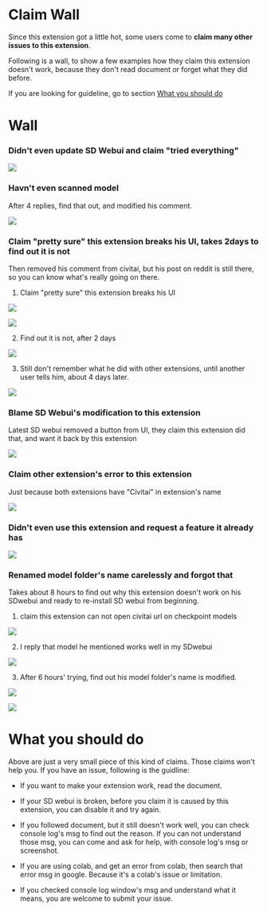 # Claim Wall

Since this extension got a little hot, some users come to **claim many other issues to this extension**.   

Following is a wall, to show a few examples how they claim this extension doesn't work, because they don't read document or forget what they did before.  

If you are looking for guideline, go to section [What you should do](#what-you-should-do)  

# Wall

### Didn't even update SD Webui and claim "tried everything"

![](img/user_claim_wall/have_not_update_sdwebui.jpg)  


### Havn't even scanned model
After 4 replies, find that out, and modified his comment.  

![](img/user_claim_wall/have_not_scan_model.jpg)  

### Claim "pretty sure" this extension breaks his UI, takes 2days to find out it is not
Then removed his comment from civitai, but his post on reddit is still there, so you can know what's really going on there.  

1. Claim "pretty sure" this extension breaks his UI

![](img/user_claim_wall/css_issue_part1.jpg)  

![](img/user_claim_wall/css_issue_part2.jpg)  

2. Find out it is not, after 2 days  

![](img/user_claim_wall/css_issue_part3.jpg)  

3. Still don't remember what he did with other extensions, until another user tells him, about 4 days later.  

![](img/user_claim_wall/css_issue_part4.jpg)  

### **Blame SD Webui's modification to this extension**  
Latest SD webui removed a button from UI, they claim this extension did that, and want it back by this extension  

![](img/user_claim_wall/blame_sdweui_update_to_this_ext.jpg)  

### Claim other extension's error to this extension
Just because both extensions have "Civitai" in extension's name  

![](img/user_claim_wall/do_not_even_use_this_ext.jpg)   


### **Didn't even use this extension and request a feature it already has**  

![](img/user_claim_wall/request_a_feature_it_already_has.jpg)  

### **Renamed model folder's name carelessly and forgot that**
Takes about 8 hours to find out why this extension doesn't work on his SDwebui and ready to re-install SD webui from beginning. 

1. claim this extension can not open civitai url on checkpoint models  
  
![](img/user_claim_wall/changed_model_folder_name_then_forget_part1.jpg)  

2. I reply that model he mentioned works well in my SDwebui  
  
![](img/user_claim_wall/changed_model_folder_name_then_forget_part2.jpg)  

3. After 6 hours' trying, find out his model folder's name is modified.  
  
![](img/user_claim_wall/changed_model_folder_name_then_forget_part3.jpg)  

![](img/user_claim_wall/changed_model_folder_name_then_forget_part4.jpg)  


# What you should do
Above are just a very small piece of this kind of claims. Those claims won't help you. If you have an issue, following is the guidline:   

* If you want to make your extension work, read the document.   

* If your SD webui is broken, before you claim it is caused by this extension, you can disable it and try again.   

* If you followed document, but it still doesn't work well, you can check console log's msg to find out the reason. If you can not understand those msg, you can come and ask for help, with console log's msg or screenshot.    

* If you are using colab, and get an error from colab, then search that error msg in google. Because it's a colab's issue or limitation.    

* If you checked console log window's msg and understand what it means, you are welcome to submit your issue.  










